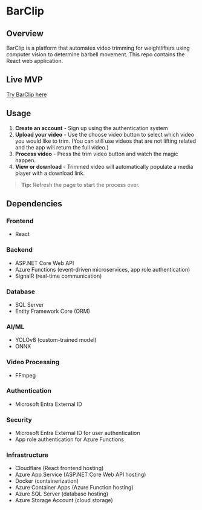 # BarClip

## Overview
BarClip is a platform that automates video trimming for weightlifters using computer vision to determine barbell movement. This repo contains the React web application.

## Live MVP
[Try BarClip here](barclip.com)

## Usage
1. **Create an account** - Sign up using the authentication system
2. **Upload your video** - Use the choose video button to select which video you would like to trim. (You can still use videos that are not lifting related and the app will return the full video.)
3. **Process video** - Press the trim video button and watch the magic happen.
4. **View or download** - Trimmed video will automatically populate a media player with a download link.

> **Tip:** Refresh the page to start the process over.

## Dependencies

### Frontend
- React

### Backend
- ASP.NET Core Web API
- Azure Functions (event-driven microservices, app role authentication)
- SignalR (real-time communication)

### Database
- SQL Server
- Entity Framework Core (ORM)

### AI/ML
- YOLOv8 (custom-trained model)
- ONNX

### Video Processing
- FFmpeg

### Authentication
- Microsoft Entra External ID

### Security
- Microsoft Entra External ID for user authentication
- App role authentication for Azure Functions

### Infrastructure
- Cloudflare (React frontend hosting)
- Azure App Service (ASP.NET Core Web API hosting)
- Docker (containerization)
- Azure Container Apps (Azure Function hosting)
- Azure SQL Server (database hosting)
- Azure Storage Account (cloud storage)
